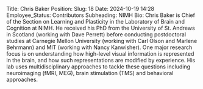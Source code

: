 Title: Chris Baker
Position: 
Slug: 18
Date: 2024-10-19 14:28
Employee_Status: Contributors
Subheading: NIMH
Bio: Chris Baker is Chief of the Section on Learning and Plasticity in the Laboratory of Brain and Cognition at NIMH. He received his PhD from the University of St. Andrews in Scotland (working with Dave Perrett) before conducting postdoctoral studies at Carnegie Mellon University (working with Carl Olson and Marlene Behrmann) and MIT (working with Nancy Kanwisher). One major research focus is on understanding how high-level visual information is represented in the brain, and how such representations are modified by experience. His lab uses multidisciplinary approaches to tackle these questions including neuroimaging (fMRI, MEG), brain stimulation (TMS) and behavioral approaches.